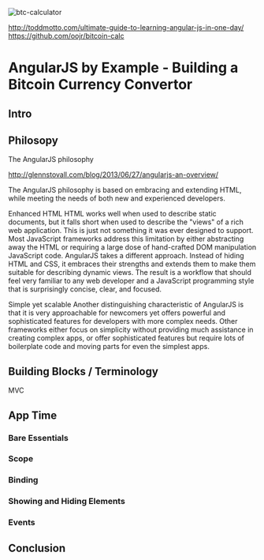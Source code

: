 
![btc-calculator](https://raw.github.com/mjhea0/thinkful-angular/master/btc-calc.png)

http://toddmotto.com/ultimate-guide-to-learning-angular-js-in-one-day/
https://github.com/oojr/bitcoin-calc

# AngularJS by Example - Building a Bitcoin Currency Convertor

## Intro

## Philosopy

The AngularJS philosophy

http://glennstovall.com/blog/2013/06/27/angularjs-an-overview/

The AngularJS philosophy is based on embracing and extending HTML, while meeting the needs of both new and experienced developers.

Enhanced HTML
HTML works well when used to describe static documents, but it falls short when used to describe the "views" of a rich web application. This is just not something it was ever designed to support. Most JavaScript frameworks address this limitation by either abstracting away the HTML or requiring a large dose of hand-crafted DOM manipulation JavaScript code. AngularJS takes a different approach. Instead of hiding HTML and CSS, it embraces their strengths and extends them to make them suitable for describing dynamic views. The result is a workflow that should feel very familiar to any web developer and a JavaScript programming style that is surprisingly concise, clear, and focused.

Simple yet scalable
Another distinguishing characteristic of AngularJS is that it is very approachable for newcomers yet offers powerful and sophisticated features for developers with more complex needs. Other frameworks either focus on simplicity without providing much assistance in creating complex apps, or offer sophisticated features but require lots of boilerplate code and moving parts for even the simplest apps.

## Building Blocks / Terminology

MVC

## App Time

### Bare Essentials

### Scope

### Binding

### Showing and Hiding Elements

### Events

## Conclusion
